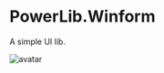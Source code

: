 # PowerLib.Winform
A simple UI lib.

![avatar](https://img2020.cnblogs.com/blog/431567/202102/431567-20210205171301747-94591913.gif)
